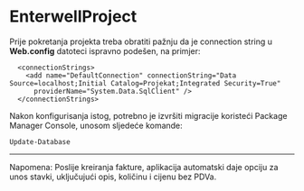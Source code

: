 # EnterwellProject

Prije pokretanja projekta treba obratiti pažnju da je connection string u **Web.config** datoteci ispravno podešen, na primjer:
```
  <connectionStrings>
    <add name="DefaultConnection" connectionString="Data Source=localhost;Initial Catalog=Projekat;Integrated Security=True"
      providerName="System.Data.SqlClient" />
  </connectionStrings>
```

Nakon konfigurisanja istog, potrebno je izvršiti migracije koristeći Package Manager Console, unosom sljedeće komande:
```
Update-Database
```

----
Napomena: Poslije kreiranja fakture, aplikacija automatski daje opciju za unos stavki, uključujući opis, količinu i cijenu bez PDVa.
